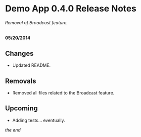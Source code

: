 # Demo App 0.4.0 Release Notes
###### Removal of Broadcast feature.

#### 05/20/2014


Changes
----
* Updated README.


Removals
----
* Removed all files related to the Broadcast feature.



Upcoming
----
* Adding tests... eventually.

*the end*